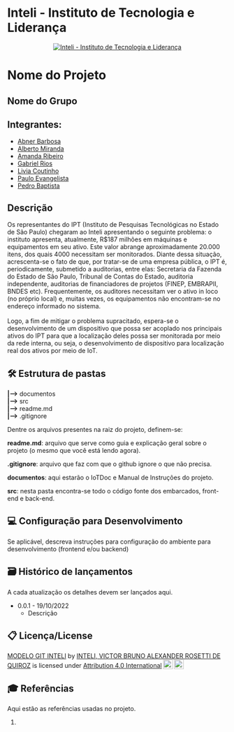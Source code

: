 # Inteli - Instituto de Tecnologia e Liderança 

<p align="center">
<a href= "https://www.inteli.edu.br/"><img src="https://www.inteli.edu.br/wp-content/uploads/2021/08/20172028/marca_1-2.png" alt="Inteli - Instituto de Tecnologia e Liderança" border="0"></a>
</p>

# Nome do Projeto 

## Nome do Grupo

## Integrantes: 
- <a href="https://www.linkedin.com/in/abner-silva-barbosa-8a3542225/">Abner Barbosa</a>
- <a href="https://www.linkedin.com/in/alberto-da-rocha-miranda-angrysine//">Alberto Miranda</a>
- <a href="https://www.linkedin.com/in/amanda-fontes/">Amanda Ribeiro</a>
- <a href="https://www.linkedin.com/in/gabrielriostorres/">Gabriel Rios</a>
- <a href="https://www.linkedin.com/in/liviapcoutinho/">Livia Coutinho</a> 
- <a href="https://www.linkedin.com/in/paulo-evangelista/">Paulo Evangelista</a>
- <a href="https://www.linkedin.com/in/pedro-hagge/">Pedro Baptista</a>



## Descrição
   Os representantes do IPT (Instituto de Pesquisas Tecnológicas no Estado de São Paulo) chegaram ao Inteli apresentando o seguinte problema: o instituto apresenta, atualmente, R$187 milhões em máquinas e equipamentos em seu ativo. Este valor abrange aproximadamente 20.000 itens, dos quais 4000 necessitam ser monitorados.	Diante dessa situação, acrescenta-se o fato de que, por tratar-se de uma empresa pública, o IPT é, periodicamente, submetido a auditorias, entre elas: Secretaria da Fazenda do Estado de São Paulo, Tribunal de Contas do Estado, auditoria independente, auditorias de financiadores de projetos (FINEP, EMBRAPII, BNDES etc). Frequentemente, os auditores necessitam ver o ativo in loco (no próprio local) e, muitas vezes, os equipamentos não encontram-se no endereço informado no sistema. <br><br>
	Logo, a fim de mitigar o problema supracitado, espera-se o desenvolvimento de um dispositivo que possa ser acoplado nos principais ativos do IPT para que a localização deles possa ser monitorada por meio da rede interna, ou seja, o desenvolvimento de dispositivo para localização real dos ativos por meio de IoT.


## 🛠 Estrutura de pastas

**|-->** documentos<br>
**|-->** src<br>
**|-->** readme.md<br>
**|-->** .gitignore<br>


Dentre os arquivos presentes na raiz do projeto, definem-se:

**readme.md**: arquivo que serve como guia e explicação geral sobre o projeto (o mesmo que você está lendo agora).

**.gitignore**: arquivo que faz com que o github ignore o que não precisa.

**documentos**: aqui estarão o IoTDoc e Manual de Instruções do projeto.

**src**: nesta pasta encontra-se todo o código fonte dos embarcados, front-end e back-end.

## 💻 Configuração para Desenvolvimento

Se aplicável, descreva instruções para configuração do ambiente para desenvolvimento (frontend e/ou backend)


## 🗃 Histórico de lançamentos

A cada atualização os detalhes devem ser lançados aqui.

* 0.0.1 - 19/10/2022
    * Descrição


## 📋 Licença/License

<p xmlns:cc="http://creativecommons.org/ns#" xmlns:dct="http://purl.org/dc/terms/"><a property="dct:title" rel="cc:attributionURL" href="https://github.com/Spidus/Teste_Final_1">MODELO GIT INTELI</a> by <a rel="cc:attributionURL dct:creator" property="cc:attributionName" href="https://www.yggbrasil.com.br/vr">INTELI, VICTOR BRUNO ALEXANDER ROSETTI DE QUIROZ</a> is licensed under <a href="http://creativecommons.org/licenses/by/4.0/?ref=chooser-v1" target="_blank" rel="license noopener noreferrer" style="display:inline-block;">Attribution 4.0 International<img style="height:22px!important;margin-left:3px;vertical-align:text-bottom;" src="https://mirrors.creativecommons.org/presskit/icons/cc.svg?ref=chooser-v1"><img style="height:22px!important;margin-left:3px;vertical-align:text-bottom;" src="https://mirrors.creativecommons.org/presskit/icons/by.svg?ref=chooser-v1"></a></p>

## 🎓 Referências

Aqui estão as referências usadas no projeto.

1. 
